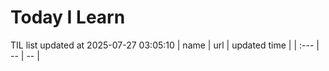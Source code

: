 # Today I Learn 
TIL list updated at 2025-07-27 03:05:10
| name | url | updated time |
| :--- | -- | -- |
